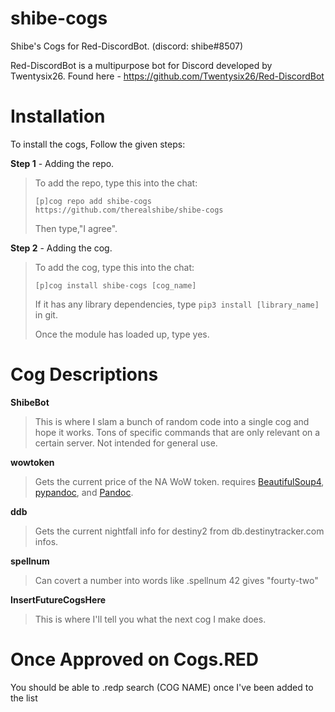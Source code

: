 # shibe-cogs
Shibe's Cogs for Red-DiscordBot.
(discord: shibe#8507)

Red-DiscordBot is a multipurpose bot for Discord developed by Twentysix26.
Found here - https://github.com/Twentysix26/Red-DiscordBot

# Installation
To install the cogs, Follow the given steps:

**Step 1** - Adding the repo.
> To add the repo, type this into the chat:
>
> ``[p]cog repo add shibe-cogs https://github.com/therealshibe/shibe-cogs``
>
> Then type,"I agree".

**Step 2** - Adding the cog.
> To add the cog, type this into the chat:
>
> ``[p]cog install shibe-cogs [cog_name]``
>
> If it has any library dependencies, type ``pip3 install [library_name]`` in git.
>
> Once the module has loaded up, type yes.

# Cog Descriptions
**ShibeBot**
> This is where I slam a bunch of random code into a single cog and hope it works. Tons of specific commands that are only relevant on a certain server. Not intended for general use.

**wowtoken**
>Gets the current price of the NA WoW token.
>requires [BeautifulSoup4](https://www.crummy.com/software/BeautifulSoup/bs4/doc/), [pypandoc](https://github.com/bebraw/pypandoc), and [Pandoc](http://pandoc.org/).

**ddb**
>Gets the current nightfall info for destiny2 from db.destinytracker.com infos.

**spellnum**
>Can covert a number into words like .spellnum 42 gives "fourty-two"

**InsertFutureCogsHere**
> This is where I'll tell you what the next cog I make does.

# Once Approved on Cogs.RED
You should be able to .redp search (COG NAME) once I've been added to the list
